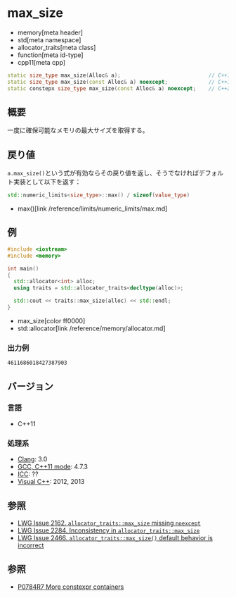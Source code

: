 # max_size
* memory[meta header]
* std[meta namespace]
* allocator_traits[meta class]
* function[meta id-type]
* cpp11[meta cpp]

```cpp
static size_type max_size(Alloc& a);                            // C++11
static size_type max_size(const Alloc& a) noexcept;             // C++14 から C++ 17 まで
static constepx size_type max_size(const Alloc& a) noexcept;    // C++20 から
```

## 概要
一度に確保可能なメモリの最大サイズを取得する。


## 戻り値
`a.max_size()`という式が有効ならその戻り値を返し、そうでなければデフォルト実装として以下を返す：

```cpp
std::numeric_limits<size_type>::max() / sizeof(value_type)
```
* max()[link /reference/limits/numeric_limits/max.md]


## 例
```cpp example
#include <iostream>
#include <memory>

int main()
{
  std::allocator<int> alloc;
  using traits = std::allocator_traits<decltype(alloc)>;

  std::cout << traits::max_size(alloc) << std::endl;
}
```
* max_size[color ff0000]
* std::allocator[link /reference/memory/allocator.md]

### 出力例
```
4611686018427387903
```


## バージョン
### 言語
- C++11

### 処理系
- [Clang](/implementation.md#clang): 3.0
- [GCC, C++11 mode](/implementation.md#gcc): 4.7.3
- [ICC](/implementation.md#icc): ??
- [Visual C++](/implementation.md#visual_cpp): 2012, 2013

## 参照
- [LWG Issue 2162. `allocator_traits::max_size` missing `noexcept`](https://wg21.cmeerw.net/lwg/issue2162)
- [LWG Issue 2284. Inconsistency in `allocator_traits::max_size`](https://wg21.cmeerw.net/lwg/issue2284)
- [LWG Issue 2466. `allocator_traits::max_size()` default behavior is incorrect](https://wg21.cmeerw.net/lwg/issue2466)


## 参照
- [P0784R7 More constexpr containers](http://www.open-std.org/jtc1/sc22/wg21/docs/papers/2019/p0784r7.html)
